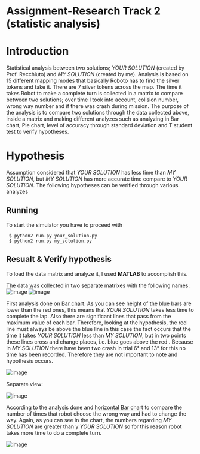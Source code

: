 # Assignment-Research Track 2 (statistic analysis)

Introduction
================================

Statistical analysis between two solutions; _YOUR SOLUTION_ (created by Prof. Recchiuto) and _MY SOLUTION_ (created by me). Analysis is based on 15 different mapping modes that basically Roboto has to find the silver tokens and take it. There are 7 silver tokens across the map. The time it takes Robot to make a complete turn is collected in a matrix to compare between two solutions; over time I took into account, colision number, wrong way number and if there was crash during mission. The purpose of the analysis is to compare two solutions through the data collected above, inside a matrix and making different analyzes such as analyzing in Bar chart, Pie chart, level of accuracy through standard deviation and T student test to verify hypotheses.

Hypothesis
================================

Assumption considered that _YOUR SOLUTION_ has less time than _MY SOLUTION_, but _MY SOLUTION_ has more accurate time compare to _YOUR SOLUTION_. The following hypotheses can be verified through various analyzes

Running 
--------

To start the simulator you have to proceed with

```   
 $ python2 run.py your_solution.py
 $ python2 run.py my_solution.py
```

Resualt & Verify hypothesis
----------------------------

To load the data matrix and analyze it, I used __MATLAB__ to accomplish this.

The data was collected in two separate matrixes with the following names:
![image](https://user-images.githubusercontent.com/80394968/170829630-c5ee13db-9dd0-4210-b80f-d3adde3fcac4.png)
![image](https://user-images.githubusercontent.com/80394968/170829645-b27caffe-bc14-452f-a079-3443d5af484d.png)

First analysis done on [Bar chart](https://it.mathworks.com/help/matlab/ref/bar.html). As you can see height of the blue bars are lower than the red ones, this means that _YOUR SOLUTION_ takes less time to complete the lap. Also there are significant lines that pass from the maximum value of each bar. Therefore, looking at the hypothesis, the red line must always be above the blue line in this case the fact occurs that the time it takes _YOUR SOLUTION_ less than _MY SOLUTION_, but in two points these lines cross and change places, i.e. blue goes above the red . Because in _MY SOLUTION_ there have been two crash in trial 6° and 13° for this no time has been recorded. Therefore they are not important to note and hypothesis occurs.

![image](https://user-images.githubusercontent.com/80394968/170829711-571d7449-8fe0-4698-9eec-f3d3207394b7.png)

Separate view:

![image](https://user-images.githubusercontent.com/80394968/170830265-7499f386-f797-42fe-a0f5-6f44a7250bf1.png)

According to the analysis done and [horizontal Bar chart](https://it.mathworks.com/help/matlab/ref/barh.html) to compare the number of times that robot choose the wrong way and had to change the way. Again, as you can see in the chart, the numbers regarding  _MY SOLUTION_  are greater than y _YOUR SOLUTION_ so for this reason robot takes more time to do a complete turn.

![image](https://user-images.githubusercontent.com/80394968/170830314-9424f7f4-d92b-4430-a0d0-19249fb20c93.png)




